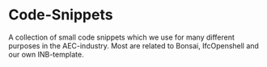 # Code-Snippets
 A collection of small code snippets which we use for many different purposes in the AEC-industry. Most are related to Bonsai, IfcOpenshell and our own INB-template.
